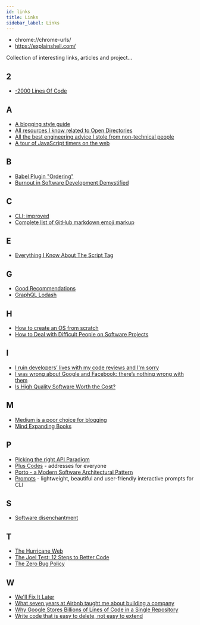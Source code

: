 ```yaml
---
id: links
title: Links
sidebar_label: Links
---
```


- chrome://chrome-urls/
- https://explainshell.com/

Collection of interesting links, articles and project...

## 2

- [-2000 Lines Of Code](http://www.folklore.org/StoryView.py?project=Macintosh&story=Negative_2000_Lines_Of_Code.txt)

## A

- [A blogging style guide](https://robertheaton.com/2018/12/06/a-blogging-style-guide/)
- [All resources I know related to Open Directories](https://www.reddit.com/r/opendirectories/comments/933pzm/all_resources_i_know_related_to_open_directories/)
- [All the best engineering advice I stole from non-technical people](https://medium.com/@bellmar/all-the-best-engineering-advice-i-stole-from-non-technical-people-eb7f90ca2f5f)
- [A tour of JavaScript timers on the web](https://nolanlawson.com/2018/09/01/a-tour-of-javascript-timers-on-the-web/)

## B

- [Babel Plugin "Ordering"](https://jamie.build/babel-plugin-ordering.html)
- [Burnout in Software Development Demystified](https://thevaluable.dev/burnout-software-developer)

## C

- [CLI: improved](https://remysharp.com/2018/08/23/cli-improved)
- [Complete list of GitHub markdown emoji markup](https://gist.github.com/rxaviers/7360908)

## E

- [Everything I Know About The Script Tag](https://eager.io/blog/everything-I-know-about-the-script-tag/)

## G

- [Good Recommendations](https://gems.abyjames.com/)
- [GraphQL Lodash](https://github.com/APIs-guru/graphql-lodash)

## H

- [How to create an OS from scratch](https://github.com/cfenollosa/os-tutorial)
- [How to Deal with Difficult People on Software Projects](https://people.neilon.software/)

## I

- [I ruin developers’ lives with my code reviews and I'm sorry](https://habr.com/en/post/440736/)
- [I was wrong about Google and Facebook: there’s nothing wrong with them](https://ar.al/2019/01/11/i-was-wrong-about-google-and-facebook-theres-nothing-wrong-with-them-so-say-we-all/)
- [Is High Quality Software Worth the Cost?](https://martinfowler.com/articles/is-quality-worth-cost.html)

## M

- [Medium is a poor choice for blogging](https://medium.com/@nikitonsky/medium-is-a-poor-choice-for-blogging-bb0048d19133)
- [Mind Expanding Books](https://github.com/hackerkid/Mind-Expanding-Books)

## P

- [Picking the right API Paradigm](https://philsturgeon.uk/2018/05/21/picking-an-api-paradigm-implementation/)
- [Plus Codes](https://plus.codes/) - addresses for everyone
- [Porto - a Modern Software Architectural Pattern](https://github.com/Mahmoudz/Porto)
- [Prompts](https://github.com/terkelg/prompts) - lightweight, beautiful and user-friendly interactive prompts for CLI

## S

- [Software disenchantment](http://tonsky.me/blog/disenchantment/)

## T

- [The Hurricane Web](https://mxb.at/blog/hurricane-web/)
- [The Joel Test: 12 Steps to Better Code](https://www.joelonsoftware.com/2000/08/09/the-joel-test-12-steps-to-better-code/)
- [The Zero Bug Policy](https://sookocheff.com/post/process/zero-bug-policy)

## W

- [We'll Fix It Later](https://matthewstrom.com/writing/fix-it-later.html)
- [What seven years at Airbnb taught me about building a company](https://medium.com/@lennysan/what-seven-years-at-airbnb-taught-me-about-building-a-company-e1d035d49c56)
- [Why Google Stores Billions of Lines of Code in a Single Repository](https://ai.google/research/pubs/pub45424)
- [Write code that is easy to delete, not easy to extend](https://programmingisterrible.com/post/139222674273/write-code-that-is-easy-to-delete-not-easy-to)
